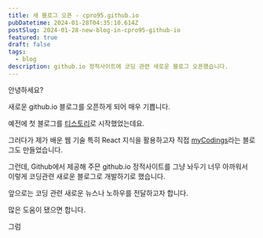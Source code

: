 ```yaml
---
title: 새 블로그 오픈 - cpro95.github.io
pubDatetime: 2024-01-28T04:35:10.614Z
postSlug: 2024-01-28-new-blog-in-cpro95-github-io
featured: true
draft: false
tags:
  - blog
description: github.io 정적사이트에 코딩 관련 새로운 블로그 오픈했습니다.
---
```


안녕하세요?

새로운 github.io 블로그를 오픈하게 되어 매우 기쁩니다.

예전에 첫 블로그를 [티스토리](https://cpro95.tistory.com)로 시작했었는데요.

그러다가 제가 배운 웹 기술 특히 React 지식을 활용하고자 직접 [myCodings](https://mycodings.fly.dev)라는 블로그도 만들었습니다.

그런데, Github에서 제공해 주믄 github.io 정적사이트를 그냥 놔두기 너무 아까워서 이렇게 코딩관련 새로운 블로그로 개발하기로 했습니다.

앞으로는 코딩 관련 새로운 뉴스나 노하우를 전달하고자 합니다.

많은 도움이 됐으면 합니다.

그럼

